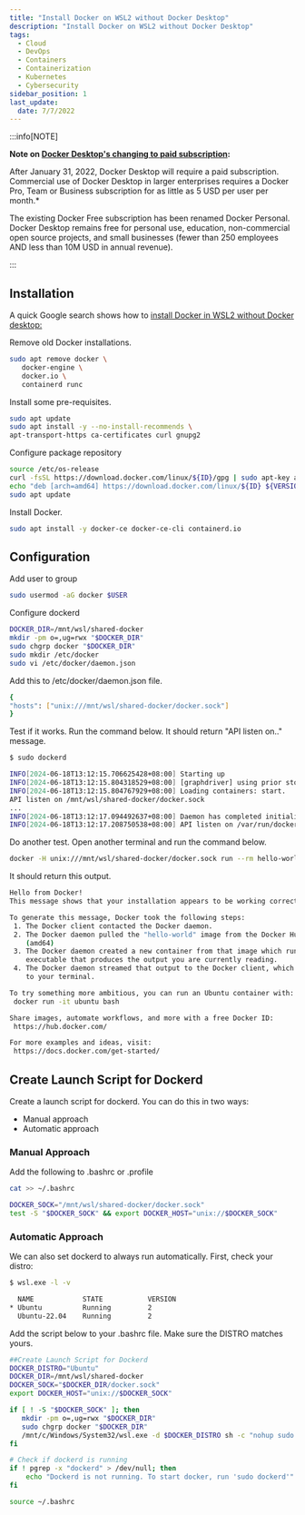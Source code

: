 ```yaml
---
title: "Install Docker on WSL2 without Docker Desktop"
description: "Install Docker on WSL2 without Docker Desktop"
tags: 
  - Cloud
  - DevOps
  - Containers
  - Containerization
  - Kubernetes
  - Cybersecurity
sidebar_position: 1
last_update:
  date: 7/7/2022
---
```




:::info[NOTE]

**Note on [Docker Desktop's changing to paid subscription](https://www.docker.com/legal/docker-subscription-service-agreement/):**

After January 31, 2022, Docker Desktop will require a paid subscription.
Commercial use of Docker Desktop in larger enterprises requires a Docker Pro, Team or Business subscription for as little as 5 USD per user per month.*

The existing Docker Free subscription has been renamed Docker Personal. Docker Desktop remains free for personal use, education, non-commercial open source projects, and small businesses (fewer than 250 employees AND less than 10M USD in annual revenue).

:::


## Installation 

A quick Google search shows how to [install Docker in WSL2 without Docker desktop:](https://dev.solita.fi/2021/12/21/docker-on-wsl2-without-docker-desktop.html)

Remove old Docker installations.

```bash
sudo apt remove docker \
   docker-engine \
   docker.io \
   containerd runc 
```

Install some pre-requisites.

```bash
sudo apt update 
sudo apt install -y --no-install-recommends \
apt-transport-https ca-certificates curl gnupg2
```

Configure package repository

```bash
source /etc/os-release 
curl -fsSL https://download.docker.com/linux/${ID}/gpg | sudo apt-key add -
echo "deb [arch=amd64] https://download.docker.com/linux/${ID} ${VERSION_CODENAME} stable" | sudo tee /etc/apt/sources.list.d/docker.list
sudo apt update
```

Install Docker.

```bash
sudo apt install -y docker-ce docker-ce-cli containerd.io
```

## Configuration 

Add user to group

```bash
sudo usermod -aG docker $USER 
```

Configure dockerd

```bash
DOCKER_DIR=/mnt/wsl/shared-docker
mkdir -pm o=,ug=rwx "$DOCKER_DIR"
sudo chgrp docker "$DOCKER_DIR"
sudo mkdir /etc/docker
sudo vi /etc/docker/daemon.json 
```

Add this to /etc/docker/daemon.json  file. 

```bash
{
"hosts": ["unix:///mnt/wsl/shared-docker/docker.sock"]
}
```

Test if it works. Run the command below. It should return "API listen on.." message.

```bash
$ sudo dockerd 

INFO[2024-06-18T13:12:15.706625428+08:00] Starting up
INFO[2024-06-18T13:12:15.804318529+08:00] [graphdriver] using prior storage driver: overlay2
INFO[2024-06-18T13:12:15.804767929+08:00] Loading containers: start.
API listen on /mnt/wsl/shared-docker/docker.sock
...
INFO[2024-06-18T13:12:17.094492637+08:00] Daemon has completed initialization
INFO[2024-06-18T13:12:17.208750538+08:00] API listen on /var/run/docker.sock
```

Do another test. Open another terminal and run the command below.

```bash
docker -H unix:///mnt/wsl/shared-docker/docker.sock run --rm hello-world
```

It should return this output.

 
```bash
Hello from Docker!
This message shows that your installation appears to be working correctly.

To generate this message, Docker took the following steps:
 1. The Docker client contacted the Docker daemon.
 2. The Docker daemon pulled the "hello-world" image from the Docker Hub.
    (amd64)
 3. The Docker daemon created a new container from that image which runs the
    executable that produces the output you are currently reading.
 4. The Docker daemon streamed that output to the Docker client, which sent it
    to your terminal.

To try something more ambitious, you can run an Ubuntu container with:
 docker run -it ubuntu bash

Share images, automate workflows, and more with a free Docker ID:
 https://hub.docker.com/

For more examples and ideas, visit:
 https://docs.docker.com/get-started/
```
 

## Create Launch Script for Dockerd 

Create a launch script for dockerd. You can do this in two ways:

- Manual approach
- Automatic approach 

### Manual Approach 

Add the following to .bashrc or .profile 

```bash
cat >> ~/.bashrc

DOCKER_SOCK="/mnt/wsl/shared-docker/docker.sock"
test -S "$DOCKER_SOCK" && export DOCKER_HOST="unix://$DOCKER_SOCK"
```


### Automatic Approach 

We can also set dockerd to always run automatically. First, check your distro:

```bash
$ wsl.exe -l -v

  NAME            STATE           VERSION
* Ubuntu          Running         2
  Ubuntu-22.04    Running         2 
```

Add the script below to your .bashrc file. Make sure the DISTRO matches yours.

```bash
##Create Launch Script for Dockerd
DOCKER_DISTRO="Ubuntu"
DOCKER_DIR=/mnt/wsl/shared-docker
DOCKER_SOCK="$DOCKER_DIR/docker.sock"
export DOCKER_HOST="unix://$DOCKER_SOCK"

if [ ! -S "$DOCKER_SOCK" ]; then
   mkdir -pm o=,ug=rwx "$DOCKER_DIR"
   sudo chgrp docker "$DOCKER_DIR"
   /mnt/c/Windows/System32/wsl.exe -d $DOCKER_DISTRO sh -c "nohup sudo -b dockerd < /dev/null > $DOCKER_DIR/dockerd.log 2>&1"
fi

# Check if dockerd is running
if ! pgrep -x "dockerd" > /dev/null; then
    echo "Dockerd is not running. To start docker, run 'sudo dockerd'"
fi
```
```bash
source ~/.bashrc 
```

